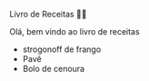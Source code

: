 Livro de Receitas :man_cook:

Olá, bem vindo ao livro de receitas

- strogonoff de frango
- Pavê
- Bolo de cenoura

